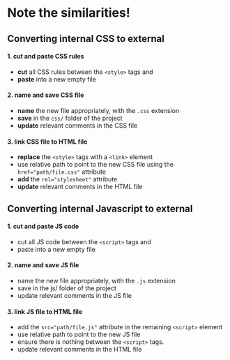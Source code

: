 # Note the similarities!

## Converting internal CSS to external

#### 1. cut and paste CSS rules

  * **cut** all CSS rules between the `<style>` tags and 
  * **paste** into a new empty file


#### 2. name and save CSS file

  * **name** the new file appropriately, with the `.css` extension
  * **save** in the `css/` folder of the project
  * **update** relevant comments in the CSS file


#### 3. link CSS file to HTML file

  * **replace** the `<style>` tags with a `<link>` element
  * use relative path to point to the new CSS file using the `href="path/file.css"` attribute
  * **add** the `rel="stylesheet"` attribute
  * **update** relevant comments in the HTML file


## Converting internal Javascript to external


#### 1. cut and paste JS code

  * cut all JS code between the `<script>` tags and 
  * paste into a new empty file


#### 2. name and save JS file

  * name the new file appropriately, with the `.js` extension
  * save in the js/ folder of the project
  * update relevant comments in the JS file


#### 3. link JS file to HTML file

  * add the `src="path/file.js"` attribute in the remaining `<script>`  element
  * use relative path to point to the new JS file
  * ensure there is nothing between the `<script>` tags.
  * update relevant comments in the HTML file
 
 
 
